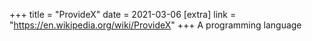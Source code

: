 +++
title = "ProvideX"
date = 2021-03-06
[extra]
link = "https://en.wikipedia.org/wiki/ProvideX"
+++
A programming language

